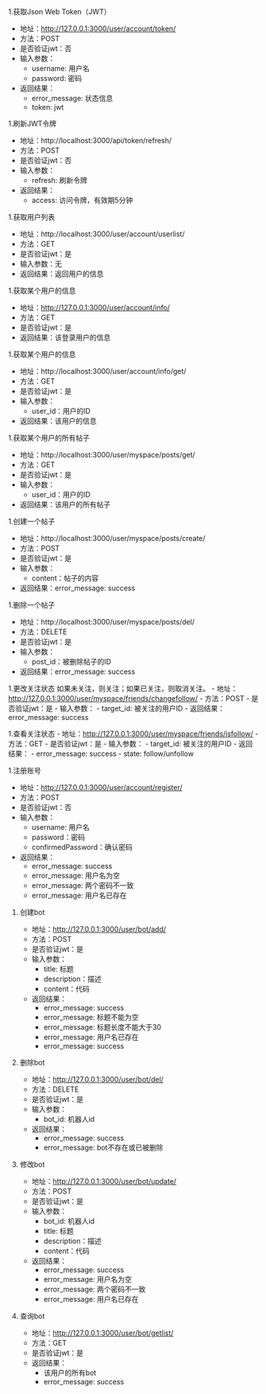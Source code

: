 
1.获取Json Web Token（JWT）
   - 地址：http://127.0.0.1:3000/user/account/token/
   - 方法：POST
   - 是否验证jwt：否
   - 输入参数：
     - username: 用户名
     - password: 密码
   - 返回结果：
     - error_message: 状态信息
     - token: jwt

1.刷新JWT令牌
   - 地址：http://localhost:3000/api/token/refresh/
   - 方法：POST
   - 是否验证jwt：否
   - 输入参数：
     - refresh: 刷新令牌
   - 返回结果：
     - access: 访问令牌，有效期5分钟

1.获取用户列表
   - 地址：http://localhost:3000/user/account/userlist/
   - 方法：GET
   - 是否验证jwt：是
   - 输入参数：无
   - 返回结果：返回用户的信息

1.获取某个用户的信息
   - 地址：http://127.0.0.1:3000/user/account/info/
   - 方法：GET
   - 是否验证jwt：是
   - 返回结果：该登录用户的信息

1.获取某个用户的信息
   - 地址：http://localhost:3000/user/account/info/get/
   - 方法：GET
   - 是否验证jwt：是
   - 输入参数：
     - user_id：用户的ID
   - 返回结果：该用户的信息

1.获取某个用户的所有帖子
   - 地址：http://localhost:3000/user/myspace/posts/get/
   - 方法：GET
   - 是否验证jwt：是
   - 输入参数：
     - user_id：用户的ID
   - 返回结果：该用户的所有帖子

1.创建一个帖子
   - 地址：http://localhost:3000/user/myspace/posts/create/
   - 方法：POST
   - 是否验证jwt：是
   - 输入参数：
     - content：帖子的内容
   - 返回结果：error_message: success

1.删除一个帖子
   - 地址：http://localhost:3000/user/myspace/posts/del/
   - 方法：DELETE
   - 是否验证jwt：是
   - 输入参数：
     - post_id：被删除帖子的ID
   - 返回结果：error_message: success

1.更改关注状态
   如果未关注，则关注；如果已关注，则取消关注。
    - 地址：http://127.0.0.1:3000/user/myspace/friends/changefollow/
    - 方法：POST
    - 是否验证jwt：是
    - 输入参数：
      - target_id: 被关注的用户ID
    - 返回结果：error_message: success

1.查看关注状态
    - 地址：http://127.0.0.1:3000/user/myspace/friends/isfollow/
    - 方法：GET
    - 是否验证jwt：是
    - 输入参数：
      - target_id: 被关注的用户ID
    - 返回结果：
      - error_message: success
      - state: follow/unfollow

1.注册账号
   - 地址：http://127.0.0.1:3000/user/account/register/
   - 方法：POST
   - 是否验证jwt：否
   - 输入参数：
     - username: 用户名
     - password：密码
     - confirmedPassword：确认密码
   - 返回结果：
     - error_message: success
     - error_message: 用户名为空
     - error_message: 两个密码不一致
     - error_message: 用户名已存在

1. 创建bot
    - 地址：http://127.0.0.1:3000/user/bot/add/
    - 方法：POST
    - 是否验证jwt：是
    - 输入参数：
        - title: 标题
        - description：描述
        - content：代码
    - 返回结果：
        - error_message: success
        - error_message: 标题不能为空
        - error_message: 标题长度不能大于30
        - error_message: 用户名已存在
        - error_message: success

1. 删除bot
    - 地址：http://127.0.0.1:3000/user/bot/del/
    - 方法：DELETE
    - 是否验证jwt：是
    - 输入参数：
        - bot_id: 机器人id
    - 返回结果：
        - error_message: success
        - error_message: bot不存在或已被删除

1. 修改bot
    - 地址：http://127.0.0.1:3000/user/bot/update/
    - 方法：POST
    - 是否验证jwt：是
    - 输入参数：
        - bot_id: 机器人id 
        - title: 标题
        - description：描述
        - content：代码
    - 返回结果：
        - error_message: success
        - error_message: 用户名为空
        - error_message: 两个密码不一致
        - error_message: 用户名已存在

1. 查询bot
    - 地址：http://127.0.0.1:3000/user/bot/getlist/
    - 方法：GET
    - 是否验证jwt：是
    - 返回结果：
      - 该用户的所有bot
      - error_message: success